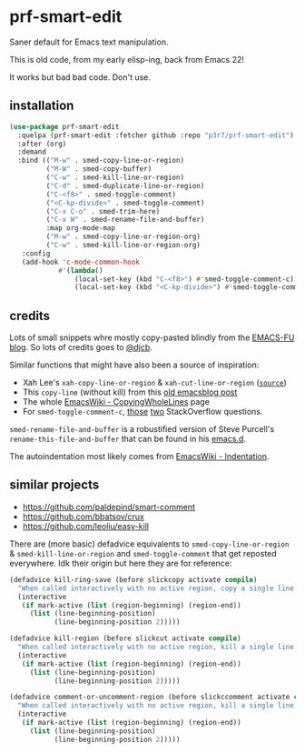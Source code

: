 # prf-smart-edit

Saner default for Emacs text manipulation.

This is old code, from my early elisp-ing, back from Emacs 22!

It works but bad bad code. Don't use.

## installation

```el
(use-package prf-smart-edit
  :quelpa (prf-smart-edit :fetcher github :repo "p3r7/prf-smart-edit")
  :after (org)
  :demand
  :bind (("M-w" . smed-copy-line-or-region)
	     ("M-W" . smed-copy-buffer)
	     ("C-w" . smed-kill-line-or-region)
	     ("C-d" . smed-duplicate-line-or-region)
	     ("C-<f8>" . smed-toggle-comment)
         ("<C-kp-divide>" . smed-toggle-comment)
	     ("C-x C-o" . smed-trim-here)
         ("C-x W" . smed-rename-file-and-buffer)
	     :map org-mode-map
	     ("M-w" . smed-copy-line-or-region-org)
	     ("C-w" . smed-kill-line-or-region-org)
   :config
   (add-hook 'c-mode-common-hook
 	        #'(lambda()
	            (local-set-key (kbd "C-<f8>") #'smed-toggle-comment-c)
	            (local-set-key (kbd "<C-kp-divide>") #'smed-toggle-comment-c)))))
```

## credits

Lots of small snippets whre mostly copy-pasted blindly from the [EMACS-FU blog](http://emacs-fu.blogspot.com/). So lots of credits goes to [@djcb](https://github.com/djcb).

Similar functions that might have also been a source of inspiration:
- Xah Lee's `xah-copy-line-or-region` & `xah-cut-line-or-region` ([`source`](http://xahlee.info/emacs/emacs/emacs_copy_cut_current_line.html))
- This `copy-line` (without kill) from this [old emacsblog post](https://web.archive.org/web/20120808214140/http://emacsblog.org/2009/05/18/copying-lines-not-killing/)
- The whole [EmacsWiki - CopyingWholeLines](https://web.archive.org/web/20120624162546/http://www.emacswiki.org/emacs/CopyingWholeLines) page
- For `smed-toggle-comment-c`, [those](http://stackoverflow.com/questions/1551854/emacs-comment-region-in-c-mode) [two](http://stackoverflow.com/questions/6909292/getting-emacs-m-to-produce-style-comments) StackOverflow questions.

`smed-rename-file-and-buffer` is a robustified version of Steve Purcell's `rename-this-file-and-buffer` that can be found in his [emacs.d](https://github.com/purcell/emacs.d/blob/master/lisp/init-utils.el).

The autoindentation most likely comes from [EmacsWiki - Indentation](http://emacswiki.org/emacs/AutoIndentation).


## similar projects

- https://github.com/paldepind/smart-comment
- https://github.com/bbatsov/crux
- https://github.com/leoliu/easy-kill

There are (more basic) defadvice equivalents to `smed-copy-line-or-region` & `smed-kill-line-or-region` and `smed-toggle-comment` that get reposted everywhere. Idk their origin but here they are for reference:

```el
(defadvice kill-ring-save (before slickcopy activate compile)
  "When called interactively with no active region, copy a single line instead."
  (interactive
   (if mark-active (list (region-beginning) (region-end))
     (list (line-beginning-position)
           (line-beginning-position 2)))))

(defadvice kill-region (before slickcut activate compile)
  "When called interactively with no active region, kill a single line instead."
  (interactive
   (if mark-active (list (region-beginning) (region-end))
     (list (line-beginning-position)
           (line-beginning-position 2)))))

(defadvice comment-or-uncomment-region (before slickccomment activate compile)
  "When called interactively with no active region, kill a single line instead."
  (interactive
   (if mark-active (list (region-beginning) (region-end))
     (list (line-beginning-position)
           (line-beginning-position 2)))))
```
